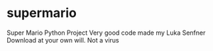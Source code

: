 # supermario
Super Mario Python Project
Very good code made my Luka Senfner
Download at your own will.
Not a virus
